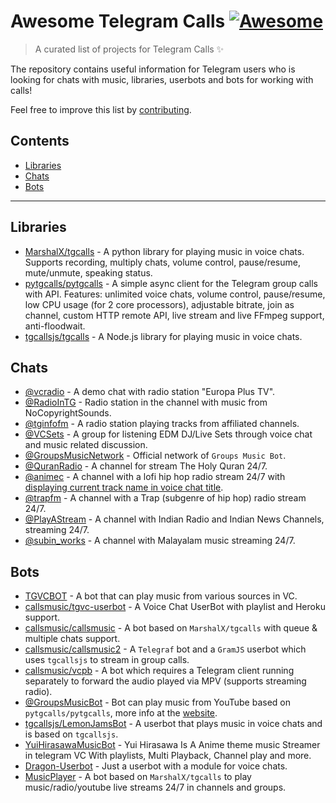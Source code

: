 # Awesome Telegram Calls [![Awesome](https://awesome.re/badge.svg)](https://awesome.re)

> A curated list of projects for Telegram Calls ✨

The repository contains useful information for Telegram users who is looking for chats with music, libraries, userbots and bots for working with calls! 

Feel free to improve this list by [contributing](CONTRIBUTING.md).

## Contents

- [Libraries](#libraries)
- [Chats](#chats)
- [Bots](#bots)

---

## Libraries

- [MarshalX/tgcalls](https://github.com/MarshalX/tgcalls) - A python library for playing music in voice chats. Supports recording, multiply chats, volume control, pause/resume, mute/unmute, speaking status.
- [pytgcalls/pytgcalls](https://github.com/pytgcalls/pytgcalls) - A simple async client for the Telegram group calls with API. Features: unlimited voice chats, volume control, pause/resume, low CPU usage (for 2 core processors), adjustable bitrate, join as channel, custom HTTP remote API, live stream and live FFmpeg support, anti-floodwait.
- [tgcallsjs/tgcalls](https://github.com/tgcallsjs/tgcalls) - A Node.js library for playing music in voice chats.

## Chats

- [@vcradio](https://t.me/vcradio?voicechat) - A demo chat with radio station "Europa Plus TV".
- [@RadioInTG](https://t.me/radiointg?voicechat) - Radio station in the channel with music from NoCopyrightSounds.
- [@tginfofm](https://t.me/tginfofm?voicechat) - A radio station playing tracks from affiliated channels.
- [@VCSets](https://t.me/VCSets?voicechat) - A group for listening EDM DJ/Live Sets through voice chat and music related discussion.
- [@GroupsMusicNetwork](https://t.me/GroupsMusicNetwork) - Official network of `Groups Music Bot`.
- [@QuranRadio](https://t.me/QuranRadio?voicechat) - A channel for stream The Holy Quran 24/7.
- [@animec](https://t.me/animec?voicechat) - A channel with a lofi hip hop radio stream 24/7 with [displaying current track name in voice chat title](https://user-images.githubusercontent.com/50372801/117834972-9ce9fd00-b245-11eb-8189-526b98d14b00.png).
- [@trapfm](https://t.me/trapfm?voicechat) - A channel with a Trap (subgenre of hip hop) radio stream 24/7.
- [@PlayAStream](https://t.me/PlayAStream) - A channel with Indian Radio and Indian News Channels, streaming 24/7.
- [@subin_works](https://t.me/subin_works?voicechat) - A channel with Malayalam music streaming 24/7.

## Bots

- [TGVCBOT](https://github.com/thehamkercat/Telegram_VC_Bot) - A bot that can play music from various sources in VC.
- [callsmusic/tgvc-userbot](https://github.com/callsmusic/tgvc-userbot) - A Voice Chat UserBot with playlist and Heroku support.
- [callsmusic/callsmusic](https://github.com/callsmusic/callsmusic) - A bot based on `MarshalX/tgcalls` with queue & multiple chats support.
- [callsmusic/callsmusic2](https://github.com/callsmusic/callsmusic2) - A `Telegraf` bot and a `GramJS` userbot which uses `tgcallsjs` to stream in group calls.
- [callsmusic/vcpb](https://github.com/callsmusic/vcpb) - A bot which requires a Telegram client running separately to forward the audio played via MPV (supports streaming radio).
- [@GroupsMusicBot](https://t.me/GroupsMusicBot) - Bot can play music from YouTube based on `pytgcalls/pytgcalls`, more info at the [website](https://skivee-cdn.tappo03.it/).
- [tgcallsjs/LemonJamsBot](https://github.com/tgcallsjs/LemonJamsBot) - A userbot that plays music in voice chats and is based on `tgcallsjs`.
- [YuiHirasawaMusicBot](https://github.com/Yeagerist-Music-Streamer-Bot-V3/YuiHirasawaMusicBot) - Yui Hirasawa Is A Anime theme music Streamer in telegram VC With playlists, Multi Playback, Channel play and more.
- [Dragon-Userbot](https://github.com/Dragon-Userbot/Dragon-Userbot) - Just a userbot with a module for voice chats.
- [MusicPlayer](https://github.com/subinps/MusicPlayer) - A bot based on `MarshalX/tgcalls` to play music/radio/youtube live streams 24/7 in channels and groups.
